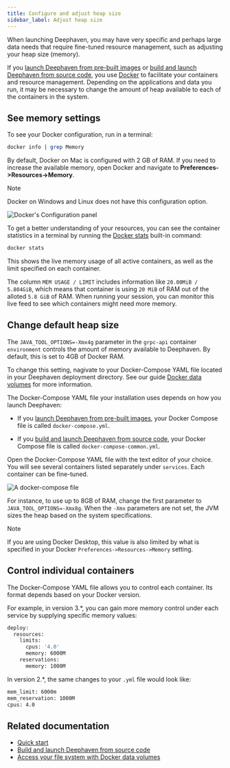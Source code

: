 ```yaml
---
title: Configure and adjust heap size
sidebar_label: Adjust heap size
---
```


When launching Deephaven, you may have very specific and perhaps large data needs that require fine-tuned resource management, such as adjusting your heap size (memory).

If you [launch Deephaven from pre-built images](../tutorials/docker-install.md) or [build and launch Deephaven from source code](../how-to-guides/launch-build.md), you use [Docker](https://www.docker.com/) to facilitate your containers and resource management. Depending on the applications and data you run, it may be necessary to change the amount of heap available to each of the containers in the system.

## See memory settings

To see your Docker configuration, run in a terminal:

```bash
docker info | grep Memory
```

By default, Docker on Mac is configured with 2 GB of RAM. If you need to increase the available memory, open Docker and navigate to **Preferences->Resources->Memory**.

> [!NOTE]
> Docker on Windows and Linux does not have this configuration option.

![Docker's Configuration panel](../assets/tutorials/launch/DockerConfigMac.png)

To get a better understanding of your resources, you can see the container statistics in a terminal by running the [Docker stats](https://docs.docker.com/engine/reference/commandline/stats/) built-in command:

```bash
docker stats
```

This shows the live memory usage of all active containers, as well as the limit specified on each container.

The column `MEM USAGE / LIMIT` includes information like `20.00MiB / 5.804GiB`, which means that container is using `20 MiB` of RAM out of the alloted `5.8 GiB` of RAM. When running your session, you can monitor this live feed to see which containers might need more memory.

## Change default heap size

The `JAVA_TOOL_OPTIONS=-Xmx4g` parameter in the `grpc-api` container `environment` controls the amount of memory available to Deephaven. By default, this is set to 4GB of Docker RAM.

To change this setting, nagivate to your Docker-Compose YAML file located in your Deephaven deployment directory. See our guide [Docker data volumes](../conceptual/docker-data-volumes.md) for more information.

The Docker-Compose YAML file your installation uses depends on how you launch Deephaven:

- If you [launch Deephaven from pre-built images](../tutorials/docker-install.md), your Docker Compose file is called `docker-compose.yml`.

- If you [build and launch Deephaven from source code](../how-to-guides/launch-build.md), your Docker Compose file is called `docker-compose-common.yml`.

Open the Docker-Compose YAML file with the text editor of your choice. You will see several containers listed separately under `services`. Each container can be fine-tuned.

![A docker-compose file](../assets/how-to/heap.png)

For instance, to use up to 8GB of RAM, change the first parameter to `JAVA_TOOL_OPTIONS=-Xmx8g`. When the `-Xmx` parameters are not set, the JVM sizes the heap based on the system specifications.

> [!NOTE]
> If you are using Docker Desktop, this value is also limited by what is specified in your Docker `Preferences->Resources->Memory` setting.

## Control individual containers

The Docker-Compose YAML file allows you to control each container. Its format depends based on your Docker version.

For example, in version 3.\*, you can gain more memory control under each service by supplying specific memory values:

```bash
deploy:
  resources:
    limits:
      cpus: '4.0'
      memory: 6000M
    reservations:
      memory: 1000M
```

In version 2.\*, the same changes to your `.yml` file would look like:

```bash
mem_limit: 6000m
mem_reservation: 1000M
cpus: 4.0
```

## Related documentation

- [Quick start](../tutorials/docker-install.md)
- [Build and launch Deephaven from source code](../how-to-guides/launch-build.md)
- [Access your file system with Docker data volumes](../conceptual/docker-data-volumes.md)
